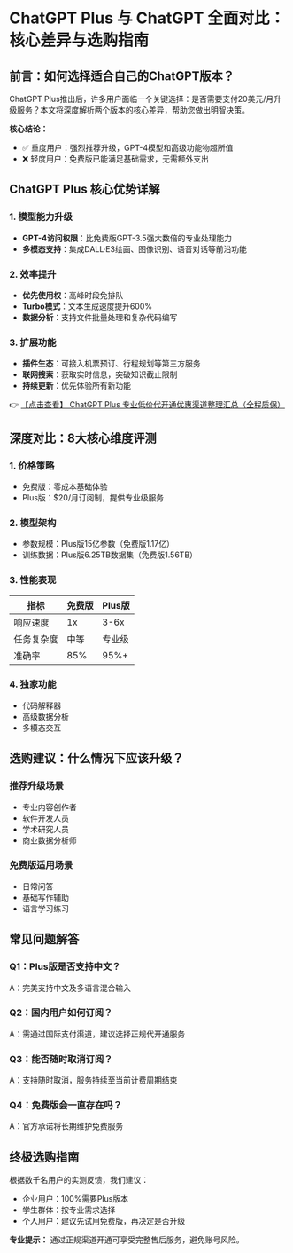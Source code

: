 # ChatGPT Plus 与 ChatGPT 全面对比：核心差异与选购指南

## 前言：如何选择适合自己的ChatGPT版本？

ChatGPT Plus推出后，许多用户面临一个关键选择：是否需要支付20美元/月升级服务？本文将深度解析两个版本的核心差异，帮助您做出明智决策。

**核心结论：**
- ✅ 重度用户：强烈推荐升级，GPT-4模型和高级功能物超所值
- ❌ 轻度用户：免费版已能满足基础需求，无需额外支出

## ChatGPT Plus 核心优势详解

### 1. 模型能力升级
- **GPT-4访问权限**：比免费版GPT-3.5强大数倍的专业处理能力
- **多模态支持**：集成DALL·E3绘画、图像识别、语音对话等前沿功能

### 2. 效率提升
- **优先使用权**：高峰时段免排队
- **Turbo模式**：文本生成速度提升600%
- **数据分析**：支持文件批量处理和复杂代码编写

### 3. 扩展功能
- **插件生态**：可接入机票预订、行程规划等第三方服务
- **联网搜索**：获取实时信息，突破知识截止限制
- **持续更新**：优先体验所有新功能

👉 [【点击查看】 ChatGPT Plus 专业低价代开通优惠渠道整理汇总（全程质保）](https://bit.ly/DaiKai)

## 深度对比：8大核心维度评测

### 1. 价格策略
- 免费版：零成本基础体验
- Plus版：$20/月订阅制，提供专业级服务

### 2. 模型架构
- 参数规模：Plus版15亿参数（免费版1.17亿）
- 训练数据：Plus版6.25TB数据集（免费版1.56TB）

### 3. 性能表现
| 指标       | 免费版 | Plus版 |
|------------|--------|--------|
| 响应速度   | 1x     | 3-6x   |
| 任务复杂度 | 中等   | 专业级 |
| 准确率     | 85%    | 95%+   |

### 4. 独家功能
- 代码解释器
- 高级数据分析
- 多模态交互

## 选购建议：什么情况下应该升级？

### 推荐升级场景
- 专业内容创作者
- 软件开发人员
- 学术研究人员
- 商业数据分析师

### 免费版适用场景
- 日常问答
- 基础写作辅助
- 语言学习练习

## 常见问题解答

### Q1：Plus版是否支持中文？
A：完美支持中文及多语言混合输入

### Q2：国内用户如何订阅？
A：需通过国际支付渠道，建议选择正规代开通服务

### Q3：能否随时取消订阅？
A：支持随时取消，服务持续至当前计费周期结束

### Q4：免费版会一直存在吗？
A：官方承诺将长期维护免费服务

## 终极选购指南

根据数千名用户的实测反馈，我们建议：
- 企业用户：100%需要Plus版本
- 学生群体：按专业需求选择
- 个人用户：建议先试用免费版，再决定是否升级

**专业提示：** 通过正规渠道开通可享受完整售后服务，避免账号风险。